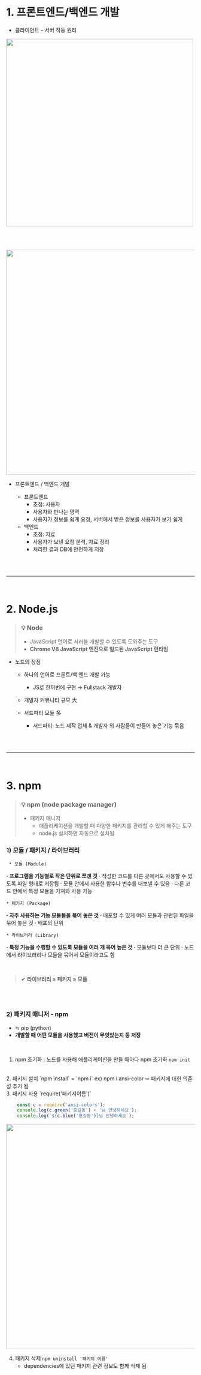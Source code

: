 # 1. 프론트엔드/백엔드 개발

- 클라이언트 - 서버 작동 원리
<img src="https://velog.velcdn.com/images/seizethedai/post/588db92c-1307-4a82-8d98-9c085b5fffbd/image.png" width=500px>

<br><br>

<img src="https://velog.velcdn.com/images/seizethedai/post/b6b33371-6c13-43a8-955b-ba591edc6e73/image.png" width=600px>

- 프론트엔드 / 백엔드 개발

    - 프론트엔드
    	- 초점: 사용자
       - 사용자와 만나는 영역
       - 사용자가 정보를 쉽게 요청, 서버에서 받은 정보를 사용자가 보기 쉽게
   - 백엔드
        - 초점: 자료
        - 사용자가 보낸 요청 분석, 자료 정리
        - 처리한 결과 DB에 안전하게 저장






<br>
<br>

---

<br>

# 2. Node.js
>### 💡 **Node**
> - JavaScript 언어로 서러블 개발할 수 있도록 도와주는 도구
> - **Chrome V8 JavaScript 엔진으로 빌드된 JavaScript 런타임**

- 노드의 장점
    - 하나의 언어로 프론트/백 엔드 개발 가능
        - JS로 한꺼번에 구현 → Fullstack 개발자
        
    - 개발자 커뮤니티 규모 大
    
    - 서드파티 모듈 多
        - 서드파티: 노드 제작 업체 & 개발자 외 사람들이 만들어 놓은 기능 묶음
 

<br>
<br>

---

<br>

# 3. npm
>### 💡 **npm** (node package manager)
> - 패키지 매니저
> 	- 애플리케이션을 개발할 때 다양한 패키지를 관리할 수 있게 해주는 도구
>	- node.js 설치하면 자동으로 설치됨

### 1) 모듈 / 패키지 / 라이브러리

` * 모듈 (Module)`

**· 프로그램을 기능별로 작은 단위로 쪼갠 것**
· 작성한 코드를 다른 곳에서도 사용할 수 있도록 파일 형태로 저장됨
· 모듈 안에서 사용한 함수나 변수를 내보낼 수 있음
· 다른 코드 안에서 특정 모듈을 가져와 사용 가능
<br>

`* 패키지 (Package)`

**· 자주 사용하는 기능 모듈들을 묶어 놓은 것**
· 배포할 수 있게 여러 모듈과 관련된 파일을 묶어 놓은 것
· 배포의 단위
<br>

`* 라이브러리 (Library)`

**· 특정 기능을 수행할 수 있도록 모듈을 여러 개 묶어 높은 것**
· 모듈보다 더 큰 단위
· 노드에서 라이브러리나 모듈을 묶어서 모듈이라고도 함

<br>

> ✔ **라이브러리 ≥ 패키지 ≥ 모듈**

<br>
<br>
 

### 2) 패키지 매니저 - npm

  
- ≒ pip (python)
- **개발할 때 어떤 모듈을 사용했고 버전이 무엇있는지 등 저장**

<br>

1. npm 초기화
	: 노드를 사용해 애플리케이션을 만들 때마다 npm 초기화
    `npm init`
<br>    
2. 패키지 설치
	`npm install` = `npm i`
    ex) npm i ansi-color ⇨ 패키지에 대한 의존성 추가 됨
<br>
3. 패키지 사용
	`require('패키지이름')`

```javascript
	const c = require('ansi-colors');
	console.log(c.green('홍길동') + '님 안녕하세요');
	console.log(`${c.blue('홍길동')}님 안녕하세요`);

```
<img src = "https://velog.velcdn.com/images/seizethedai/post/0b79c33e-5707-4923-b9f4-b5b2c78c92e1/image.png" width=600px>

<br>

4. 패키지 삭제
	`npm uninstall '패키지 이름'`
    - dependencies에 있던 패키지 관련 정보도 함께 삭제 됨



    




